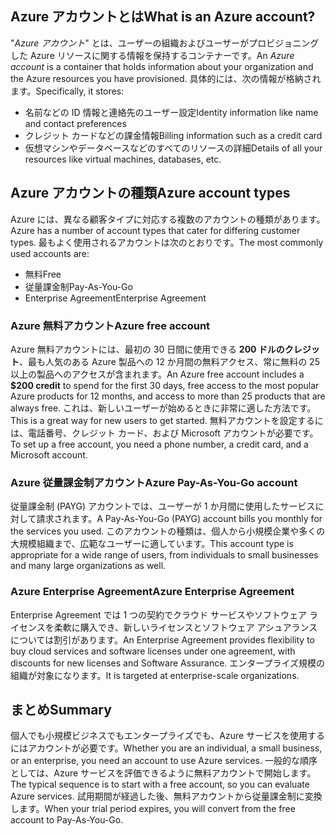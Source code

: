 ## <a name="what-is-an-azure-account"></a><span data-ttu-id="3847d-101">Azure アカウントとは</span><span class="sxs-lookup"><span data-stu-id="3847d-101">What is an Azure account?</span></span>

<span data-ttu-id="3847d-102">"_Azure アカウント_" とは、ユーザーの組織およびユーザーがプロビジョニングした Azure リソースに関する情報を保持するコンテナーです。</span><span class="sxs-lookup"><span data-stu-id="3847d-102">An _Azure account_ is a container that holds information about your organization and the Azure resources you have provisioned.</span></span> <span data-ttu-id="3847d-103">具体的には、次の情報が格納されます。</span><span class="sxs-lookup"><span data-stu-id="3847d-103">Specifically, it stores:</span></span>

- <span data-ttu-id="3847d-104">名前などの ID 情報と連絡先のユーザー設定</span><span class="sxs-lookup"><span data-stu-id="3847d-104">Identity information like name and contact preferences</span></span>
- <span data-ttu-id="3847d-105">クレジット カードなどの課金情報</span><span class="sxs-lookup"><span data-stu-id="3847d-105">Billing information such as a credit card</span></span>
- <span data-ttu-id="3847d-106">仮想マシンやデータベースなどのすべてのリソースの詳細</span><span class="sxs-lookup"><span data-stu-id="3847d-106">Details of all your resources like virtual machines, databases, etc.</span></span>

## <a name="azure-account-types"></a><span data-ttu-id="3847d-107">Azure アカウントの種類</span><span class="sxs-lookup"><span data-stu-id="3847d-107">Azure account types</span></span>

<span data-ttu-id="3847d-108">Azure には、異なる顧客タイプに対応する複数のアカウントの種類があります。</span><span class="sxs-lookup"><span data-stu-id="3847d-108">Azure has a number of account types that cater for differing customer types.</span></span> <span data-ttu-id="3847d-109">最もよく使用されるアカウントは次のとおりです。</span><span class="sxs-lookup"><span data-stu-id="3847d-109">The most commonly used accounts are:</span></span>

- <span data-ttu-id="3847d-110">無料</span><span class="sxs-lookup"><span data-stu-id="3847d-110">Free</span></span>
- <span data-ttu-id="3847d-111">従量課金制</span><span class="sxs-lookup"><span data-stu-id="3847d-111">Pay-As-You-Go</span></span>
- <span data-ttu-id="3847d-112">Enterprise Agreement</span><span class="sxs-lookup"><span data-stu-id="3847d-112">Enterprise Agreement</span></span>

### <a name="azure-free-account"></a><span data-ttu-id="3847d-113">Azure 無料アカウント</span><span class="sxs-lookup"><span data-stu-id="3847d-113">Azure free account</span></span>

<span data-ttu-id="3847d-114">Azure 無料アカウントには、最初の 30 日間に使用できる **200 ドルのクレジット**、最も人気のある Azure 製品への 12 か月間の無料アクセス、常に無料の 25 以上の製品へのアクセスが含まれます。</span><span class="sxs-lookup"><span data-stu-id="3847d-114">An Azure free account includes a **$200 credit** to spend for the first 30 days, free access to the most popular Azure products for 12 months, and access to more than 25 products that are always free.</span></span> <span data-ttu-id="3847d-115">これは、新しいユーザーが始めるときに非常に適した方法です。</span><span class="sxs-lookup"><span data-stu-id="3847d-115">This is a great way for new users to get started.</span></span> <span data-ttu-id="3847d-116">無料アカウントを設定するには、電話番号、クレジット カード、および Microsoft アカウントが必要です。</span><span class="sxs-lookup"><span data-stu-id="3847d-116">To set up a free account, you need a phone number, a credit card, and a Microsoft account.</span></span>

### <a name="azure-pay-as-you-go-account"></a><span data-ttu-id="3847d-117">Azure 従量課金制アカウント</span><span class="sxs-lookup"><span data-stu-id="3847d-117">Azure Pay-As-You-Go account</span></span>

<span data-ttu-id="3847d-118">従量課金制 (PAYG) アカウントでは、ユーザーが 1 か月間に使用したサービスに対して請求されます。</span><span class="sxs-lookup"><span data-stu-id="3847d-118">A Pay-As-You-Go (PAYG) account bills you monthly for the services you used.</span></span> <span data-ttu-id="3847d-119">このアカウントの種類は、個人から小規模企業や多くの大規模組織まで、広範なユーザーに適しています。</span><span class="sxs-lookup"><span data-stu-id="3847d-119">This account type is appropriate for a wide range of users, from individuals to small businesses and many large organizations as well.</span></span>

### <a name="azure-enterprise-agreement"></a><span data-ttu-id="3847d-120">Azure Enterprise Agreement</span><span class="sxs-lookup"><span data-stu-id="3847d-120">Azure Enterprise Agreement</span></span>

<span data-ttu-id="3847d-121">Enterprise Agreement では 1 つの契約でクラウド サービスやソフトウェア ライセンスを柔軟に購入でき、新しいライセンスとソフトウェア アシュアランスについては割引があります。</span><span class="sxs-lookup"><span data-stu-id="3847d-121">An Enterprise Agreement provides flexibility to buy cloud services and software licenses under one agreement, with discounts for new licenses and Software Assurance.</span></span> <span data-ttu-id="3847d-122">エンタープライズ規模の組織が対象になります。</span><span class="sxs-lookup"><span data-stu-id="3847d-122">It is targeted at enterprise-scale organizations.</span></span>

## <a name="summary"></a><span data-ttu-id="3847d-123">まとめ</span><span class="sxs-lookup"><span data-stu-id="3847d-123">Summary</span></span>

<span data-ttu-id="3847d-124">個人でも小規模ビジネスでもエンタープライズでも、Azure サービスを使用するにはアカウントが必要です。</span><span class="sxs-lookup"><span data-stu-id="3847d-124">Whether you are an individual, a small business, or an enterprise, you need an account to use Azure services.</span></span> <span data-ttu-id="3847d-125">一般的な順序としては、Azure サービスを評価できるように無料アカウントで開始します。</span><span class="sxs-lookup"><span data-stu-id="3847d-125">The typical sequence is to start with a free account, so you can evaluate Azure services.</span></span> <span data-ttu-id="3847d-126">試用期間が経過した後、無料アカウントから従量課金制に変換します。</span><span class="sxs-lookup"><span data-stu-id="3847d-126">When your trial period expires, you will convert from the free account to Pay-As-You-Go.</span></span>
